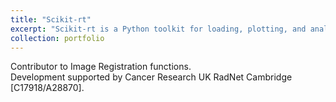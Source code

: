 ```yaml
---
title: "Scikit-rt"
excerpt: "Scikit-rt is a Python toolkit for loading, plotting, and analysing radiotherapy data in DICOM and NIfTI formats. It includes image registration via elastix and NiftyReg, single- and multi-atlas segmentation, and region-of-interest (ROI) comparisons."
collection: portfolio
---
```


Contributor to Image Registration functions. 
<br>
Development supported by Cancer Research UK RadNet Cambridge [C17918/A28870].
